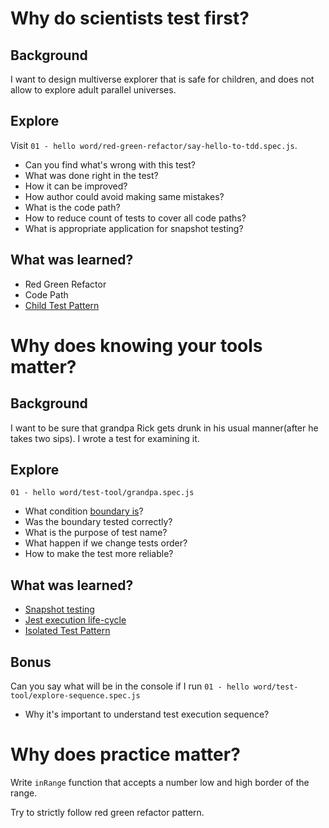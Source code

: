 # Why do scientists test first?

## Background
I want to design multiverse explorer that is safe for children, and does not allow to explore adult parallel universes.

## Explore
Visit `01 - hello word/red-green-refactor/say-hello-to-tdd.spec.js`.
* Can you find what's wrong with this test?
* What was done right in the test?
* How it can be improved?
* How author could avoid making same mistakes?
* What is the code path?
* How to reduce count of tests to cover all code paths?
* What is appropriate application for snapshot testing?

## What was learned?
* Red Green Refactor
* Code Path
* [Child Test Pattern](../patterns/child-test.md)

# Why does knowing your tools matter?

## Background
I want to be sure that grandpa Rick
gets drunk in his usual manner(after he takes two sips). 
I wrote a test for examining it.

## Explore
`01 - hello word/test-tool/grandpa.spec.js`
* What condition [boundary is](https://www.google.com/search?q=boundary+conditions+in+software+testing)?
* Was the boundary tested correctly?
* What is the purpose of test name?
* What happen if we change tests order?
* How to make the test more reliable?

## What was learned?
* [Snapshot testing](https://jestjs.io/docs/en/snapshot-testing)
* [Jest execution life-cycle](https://jestjs.io/docs/en/setup-teardown)
* [Isolated Test Pattern](../patterns/isolated-test.md)

## Bonus

Can you say what will be in the console if I run `01 - hello word/test-tool/explore-sequence.spec.js`
* Why it's important to understand test execution sequence?

# Why does practice matter?

Write `inRange` function that accepts a number low and high border of the range.

Try to strictly follow red green refactor pattern.
